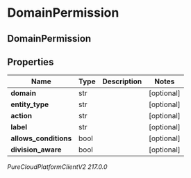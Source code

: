 # DomainPermission

## DomainPermission

## Properties

|Name | Type | Description | Notes|
|------------ | ------------- | ------------- | -------------|
| **domain** | str |  | [optional] |
| **entity_type** | str |  | [optional] |
| **action** | str |  | [optional] |
| **label** | str |  | [optional] |
| **allows_conditions** | bool |  | [optional] |
| **division_aware** | bool |  | [optional] |



_PureCloudPlatformClientV2 217.0.0_
